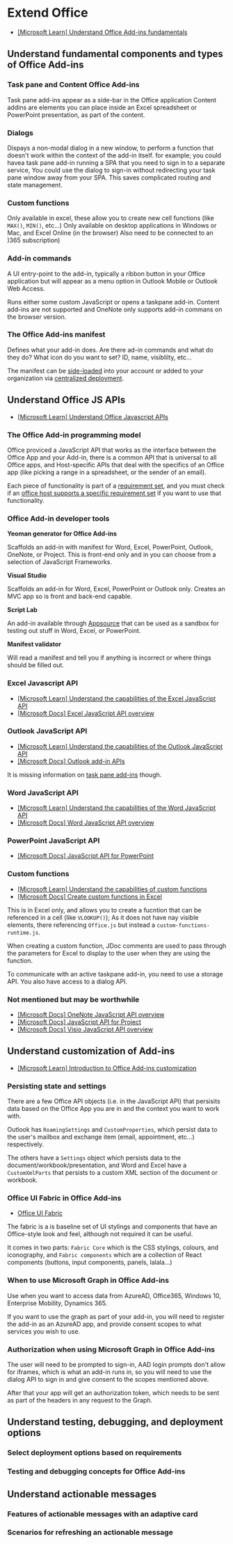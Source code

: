 # Extend Office

- [[Microsoft Learn] Understand Office Add-ins fundamentals](https://docs.microsoft.com/en-us/learn/modules/understand-office-add-ins-fundamentals/)

## Understand fundamental components and types of Office Add-ins

### Task pane and Content Office Add-ins

Task pane add-ins appear as a side-bar in the Office application
Content addins are elements you can place inside an Excel spreadsheet or PowerPoint presentation, as part of the content. 

### Dialogs

Dispays a non-modal dialog in a new window, to perform a function that doesn't work within the context of the add-in itself. for example; you could havea task pane add-in running a SPA that you need to sign in to a separate service, You could use the dialog to sign-in without redirecting your task pane window away from your SPA. This saves complicated routing and state management.

### Custom functions

Only available in excel, these allow you to create new cell functions (like `MAX()`, `MIN()`, etc...)
Only available on desktop applications in Windows or Mac, and Excel Online (in the browser)
Also need to be connected to an )365 subscription)

### Add-in commands

A UI entry-point to the add-in, typically a ribbon button in your Office application but will appear as a menu option in Outlook Mobile or Outlook Web Access.

Runs either some custom JavaScript or opens a taskpane add-in. Content add-ins are not supported and OneNote only supports add-in commans on the browser version.

### The Office Add-ins manifest

Defines what your add-in does. Are there ad-in commands and what do they do? What icon do you want to set? ID, name, visiblilty, etc...

The manifest can be [side-loaded](https://docs.microsoft.com/en-us/office/dev/add-ins/testing/sideload-office-add-ins-for-testing) into your account or added to your organization via [centralized deployment](https://docs.microsoft.com/en-us/office/dev/add-ins/publish/centralized-deployment).

## Understand Office JS APIs

- [[Microsoft Learn] Understand Office Javascript APIs](https://docs.microsoft.com/en-us/learn/modules/understand-office-javascript-apis/)

### The Office Add-in programming model

Office proviced a JavaScript API that works as the interface between the Office App and your Add-in, there is a common API that is universal to all Office apps, and Host-specific APIs that deal with the specifics of an Office app (like picking a range in a spreadsheet, or the sender of an email).

Each piece of functionality is part of a [requirement set](https://docs.microsoft.com/en-us/office/dev/add-ins/develop/office-versions-and-requirement-sets), and you must check if an [office host supports a specific requirement set](https://docs.microsoft.com/en-us/office/dev/add-ins/overview/office-add-in-availability) if you want to use that functionality.

### Office Add-in developer tools

**Yeoman generator for Office Add-ins**

Scaffolds an add-in with manifest for Word, Excel, PowerPoint, Outlook, OneNote, or Project. This is front-end only and in you can choose from a selection of JavaScript Frameworks.

**Visual Studio**

Scaffolds an add-in for Word, Excel, PowerPoint or Outlook only. Creates an MVC app so is front and back-end capable.

**Script Lab**

An add-in available through [Appsource](https://appsource.microsoft.com/en-us/product/office/wa104380862) that can be used as a sandbox for testing out stuff in Word, Excel, or PowerPoint.

**Manifest validator**

Will read a manifest and tell you if anything is incorrect or where things should be filled out. 

### Excel Javascript API

- [[Microsoft Learn] Understand the capabilities of the Excel JavaScript API](https://docs.microsoft.com/en-us/learn/modules/understand-office-javascript-apis/4-understand-excel-javascript-api-capabilities)
- [[Microsoft Docs] Excel JavaScript API overview](https://docs.microsoft.com/en-us/office/dev/add-ins/reference/overview/excel-add-ins-reference-overview)

### Outlook JavaScript API

- [[Microsoft Learn] Understand the capabilities of the Outlook JavaScript API](https://docs.microsoft.com/en-us/learn/modules/understand-office-javascript-apis/5-understand-outlook-javascript-api-capabilities)
- [[Microsoft Docs] Outlook add-in APIs](https://docs.microsoft.com/en-us/outlook/add-ins/apis?context=office/dev/add-ins/context)

It is missing information on [task pane add-ins](https://docs.microsoft.com/en-us/outlook/add-ins/add-in-commands-for-outlook#launching-a-task-pane) though.

### Word JavaScript API

- [[Microsoft Learn] Understand the capabilities of the Word JavaScript API](https://docs.microsoft.com/en-us/learn/modules/understand-office-javascript-apis/6-understand-word-javascript-api-capabilities)
- [[Microsoft Docs] Word JavaScript API overview](https://docs.microsoft.com/en-us/office/dev/add-ins/reference/overview/word-add-ins-reference-overview)

### PowerPoint JavaScript API

- [[Microsoft Docs] JavaScript API for PowerPoint](https://docs.microsoft.com/en-us/office/dev/add-ins/reference/overview/powerpoint-add-ins-reference-overview)

### Custom functions

- [[Microsoft Learn] Understand the capabilities of custom functions](https://docs.microsoft.com/en-us/learn/modules/understand-office-javascript-apis/7-understand-custom-functions-capabilities)
- [[Microsoft Docs] Create custom functions in Excel](https://docs.microsoft.com/en-us/office/dev/add-ins/excel/custom-functions-overview)

This is in Excel only, and allows you to create a fucntion that can be referenced in a cell (like `VLOOKUP()`);
As it does not have nay visible elements, there referencing `Office.js` but instead a `custom-functions-runtime.js`.

When creating a custom function, JDoc comments are used to pass through the parameters for Excel to display to the user when they are using the function.

To communicate with an active taskpane add-in, you need to use a storage API. You also have access to a dialog API.

### Not mentioned but may be worthwhile

- [[Microsoft Docs] OneNote JavaScript API overview](https://docs.microsoft.com/en-us/office/dev/add-ins/reference/overview/onenote-add-ins-javascript-reference)
- [[Microsoft Docs] JavaScript API for Project](https://docs.microsoft.com/en-us/office/dev/add-ins/reference/overview/project-add-ins-reference-overview)
- [[Microsoft Docs] Visio JavaScript API overview](https://docs.microsoft.com/en-us/office/dev/add-ins/reference/overview/visio-javascript-reference-overview)

## Understand customization of Add-ins

- [[Microsoft Learn] Introduction to Office Add-ins customization](https://docs.microsoft.com/en-us/learn/modules/understand-office-add-ins-customization/1-introduction)

### Persisting state and settings

There are a few Office API objects (i.e. in the JavaScript API) that persisits data based on the Office App you are in and the context you want to work with.

Outlook has `RoamingSettings` and `CustomProperties`, which persist data to the user's mailbox and exchange item (email, appointment, etc...) respectively.

The others have a `Settings` object which persists data to the document/workbook/presentation, and Word and Excel have a `CustomXmlParts` that persists to a custom XML section of the document or workbook.

### Office UI Fabric in Office Add-ins

- [Office UI Fabric](https://developer.microsoft.com/en-us/fabric)

The fabric is a is baseline set of UI stylings and components that have an Office-style look and feel, although not required it can be useful.

It comes in two parts: `Fabric Core` which is the CSS stylings, colours, and iconography, and `Fabric components` which are a collection of React components (buttons, input components, panels, lalala...)

### When to use Microsoft Graph in Office Add-ins

Use when you want to access data from AzureAD, Office365, Windows 10, Enterprise Mobility, Dynamics 365. 

If you want to use the graph as part of your add-in, you will need to register the add-in as an AzureAD app, and provide consent scopes to what services you wish to use.

### Authorization when using Microsoft Graph in Office Add-ins

The user will need to be prompted to sign-in, AAD login prompts don't allow for iframes, which is what an add-in runs in, so you will need to use the dialog API to sign in and give consent to the scopes mentioned above.

After that your app will get an authorization token, which needs to be sent as part of the headers in any request to the Graph.

## Understand testing, debugging, and deployment options

### Select deployment options based on requirements



### Testing and debugging concepts for Office Add-ins



## Understand actionable messages

### Features of actionable messages with an adaptive card


### Scenarios for refreshing an actionable message


